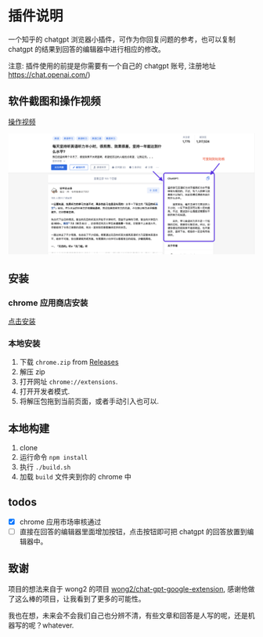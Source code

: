 # 插件说明

一个知乎的 chatgpt 浏览器小插件，可作为你回复问题的参考，也可以复制 chatgpt 的结果到回答的编辑器中进行相应的修改。

注意: 插件使用的前提是你需要有一个自己的 chatgpt 账号, 注册地址 https://chat.openai.com/)

## 软件截图和操作视频

[操作视频](https://www.bilibili.com/video/BV1T84y1r7wy/?share_source=copy_web&vd_source=ae0fecf5ed4742e42e47340480aa174f)

![Screenshot](screenshot.png?raw=true)

## 安装

### chrome 应用商店安装

[点击安装](https://chrome.google.com/webstore/detail/chatgpt-for-zhihu/dgoinfidjelfolhnkaableghhppplbak)

### 本地安装

1. 下载 `chrome.zip` from [Releases](https://github.com/no13bus/chat-gpt-zhihu-extension/releases)
2. 解压 zip
3. 打开网址 `chrome://extensions`.
4. 打开开发者模式.
5. 将解压包拖到当前页面，或者手动引入也可以.

## 本地构建

1. clone
2. 运行命令 `npm install`
3. 执行 `./build.sh`
4. 加载 `build` 文件夹到你的 chrome 中

## todos

- [x] chrome 应用市场审核通过
- [ ] 直接在回答的编辑器里面增加按钮，点击按钮即可把 chatgpt 的回答放置到编辑器中。

## 致谢

项目的想法来自于 wong2 的项目 [wong2/chat-gpt-google-extension](https://github.com/wong2/chat-gpt-google-extension), 感谢他做了这么棒的项目，让我看到了更多的可能性。

我也在想，未来会不会我们自己也分辨不清，有些文章和回答是人写的呢，还是机器写的呢？whatever.
